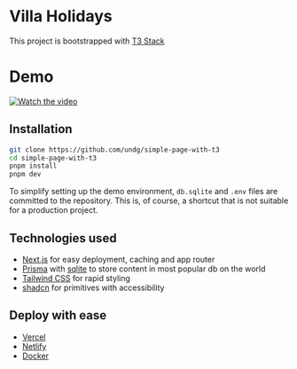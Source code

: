# Villa Holidays

This project is bootstrapped with [T3 Stack](https://create.t3.gg/)

# Demo

[![Watch the video](https://img.youtube.com/vi/UgX2vBuKyHA/0.jpg)](https://youtu.be/UgX2vBuKyHA)

## Installation

```bash
git clone https://github.com/undg/simple-page-with-t3
cd simple-page-with-t3
pnpm install
pnpm dev
```

To simplify setting up the demo environment, `db.sqlite` and `.env` files are committed to the repository. This is, of course, a shortcut that is not suitable for a production project.

## Technologies used

- [Next.js](https://nextjs.org) for easy deployment, caching and app router
- [Prisma](https://prisma.io) with [sqlite](https://www.sqlite.org/) to store content in most popular db on the world
- [Tailwind CSS](https://tailwindcss.com) for rapid styling
- [shadcn](https://ui.shadcn.com/) for primitives with accessibility

## Deploy with ease

- [Vercel](https://create.t3.gg/en/deployment/vercel)
- [Netlify](https://create.t3.gg/en/deployment/netlify) 
- [Docker](https://create.t3.gg/en/deployment/docker)
